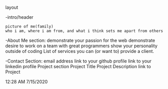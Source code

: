 layout

-intro/header

	picture of me(family)
	who i am, where i am from, and what i think sets me apart from others

-About Me section:
	demonstrate your passion for the web
	demonstrate desire to work on a team with great programmers
	show your personality outside of coding
	List of services you can (or want to) provide a client.

-Contact Section:
	email address
	link to your github profile
	link to your linkedin profile
	Project section
	Project Title
	Project Description
	link to Project


 
12:28 AM 7/15/2020